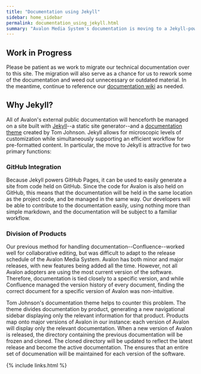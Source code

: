 ```yaml
---
title: "Documentation using Jekyll"
sidebar: home_sidebar
permalink: documentation_using_jekyll.html
summary: "Avalon Media System's documentation is moving to a Jekyll-powered site."
---
```


## Work in Progress

Please be patient as we work to migrate our technical documentation over to this site. The migration will also serve as a chance for us to rework some of the documentation and weed out unnecessary or outdated material. In the meantime, continue to reference our [documentation wiki](https://wiki.dlib.indiana.edu/display/VarVideo/Avalon+Media+System) as needed.

## Why Jekyll?

All of Avalon's external public documentation will henceforth be managed on a site built with [Jekyll](https://jekyllrb.com/)--a static site generator--and a [documentation theme](http://idratherbewriting.com/documentation-theme-jekyll/mydoc_about.html) created by Tom Johnson. Jekyll allows for microscopic levels of customization while simultaneously supporting an efficient workflow for pre-formatted content. In particular, the move to Jekyll is attractive for two primary functions:

### GitHub Integration

Because Jekyll powers GitHub Pages, it can be used to easily generate a site from code held on GitHub. Since the code for Avalon is also held on GitHub, this means that the documentation will be held in the same location as the project code, and be managed in the same way. Our developers will be able to contribute to the documentation easily, using nothing more than simple markdown, and the documentation will be subject to a familiar workflow.

### Division of Products

Our previous method for handling documentation--Confluence--worked well for collaborative editing, but was difficult to adapt to the release schedule of the Avalon Media System. Avalon has both minor and major releases, with new features being added all the time. However, not all Avalon adopters are using the most current version of the software. Therefore, documentation is tied closely to a specific version, and while Confluence managed the version history of every document, finding the correct document for a specific version of Avalon was non-intuitive.

Tom Johnson's documentation theme helps to counter this problem. The theme divides documentation by product, generating a new navigational sidebar displaying only the relevant information for that product. Products map onto major versions of Avalon in our instance: each version of Avalon will display only the relevant documentation. When a new version of Avalon is released, the directory containing the previous documentation will be frozen and cloned. The cloned directory will be updated to reflect the latest release and become the active documentation. The ensures that an entire set of documenation will be maintained for each version of the software.

{% include links.html %}
